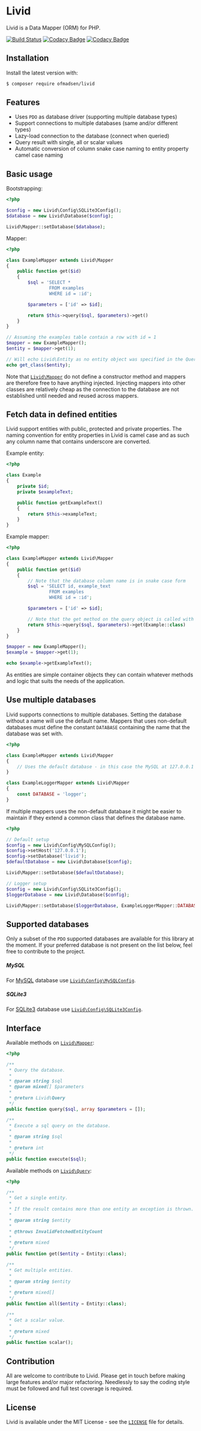 # Livid
Livid is a Data Mapper (ORM) for PHP.

[![Build Status](https://travis-ci.org/ofmadsen/livid.svg?branch=master)](https://travis-ci.org/ofmadsen/livid)
[![Codacy Badge](https://api.codacy.com/project/badge/coverage/4560148146744fbbaabe664e19ac5f80)](https://www.codacy.com/app/ofmadsen/livid)
[![Codacy Badge](https://api.codacy.com/project/badge/grade/4560148146744fbbaabe664e19ac5f80)](https://www.codacy.com/app/ofmadsen/livid)

## Installation
Install the latest version with:

```bash
$ composer require ofmadsen/livid
```

## Features
- Uses `PDO` as database driver (supporting multiple database types)
- Support connections to multiple databases (same and/or different types)
- Lazy-load connection to the database (connect when queried)
- Query result with single, all or scalar values
- Automatic conversion of column snake case naming to entity property camel case naming

## Basic usage
Bootstrapping:
```php
<?php

$config = new Livid\Config\SQLite3Config();
$database = new Livid\Database($config);

Livid\Mapper::setDatabase($database);
```

Mapper:
```php
<?php

class ExampleMapper extends Livid\Mapper
{
    public function get($id)
    {
        $sql = 'SELECT *
                FROM examples
                WHERE id = :id';

        $parameters = ['id' => $id];

        return $this->query($sql, $parameters)->get()
    }
}

// Assuming the examples table contain a row with id = 1
$mapper = new ExampleMapper();
$entity = $mapper->get(1);

// Will echo Livid\Entity as no entity object was specified in the Query::get method
echo get_class($entity);
```
Note that [`Livid\Mapper`](src/Livid/Mapper.php) do not define a constructor method and mappers are therefore free to have anything injected. Injecting mappers into other classes are relatively cheap as the connection to the database are not established until needed and reused across mappers.

## Fetch data in defined entities
Livid support entities with public, protected and private properties. The naming convention for entity properties in Livid is camel case and as such any column name that contains underscore are converted.

Example entity:
```php
<?php

class Example
{
    private $id;
    private $exampleText;

    public function getExampleText()
    {
        return $this->exampleText;
    }
}
```

Example mapper:
```php
<?php

class ExampleMapper extends Livid\Mapper
{
    public function get($id)
    {
        // Note that the database column name is in snake case form
        $sql = 'SELECT id, example_text
                FROM examples
                WHERE id = :id';

        $parameters = ['id' => $id];

        // Note that the get method on the query object is called with a reference to the Example class
        return $this->query($sql, $parameters)->get(Example::class)
    }
}

$mapper = new ExampleMapper();
$example = $mapper->get(1);

echo $example->getExampleText();
```

As entities are simple container objects they can contain whatever methods and logic that suits the needs of the application.

## Use multiple databases
Livid supports connections to multiple databases. Setting the database without a name will use the default name. Mappers that uses non-default databases must define the constant `DATABASE` containing the name that the database was set with.
```php
<?php

class ExampleMapper extends Livid\Mapper
{
    // Uses the default database - in this case the MySQL at 127.0.0.1 with database 'livid' - see below
}

class ExampleLoggerMapper extends Livid\Mapper
{
    const DATABASE = 'logger';
}
```

If multiple mappers uses the non-default database it might be easier to maintain if they extend a common class that defines the database name.

```php
<?php

// Default setup
$config = new Livid\Config\MySQLConfig();
$config->setHost('127.0.0.1');
$config->setDatabase('livid');
$defaultDatabase = new Livid\Database($config);

Livid\Mapper::setDatabase($defaultDatabase);

// Logger setup
$config = new Livid\Config\SQLite3Config();
$loggerDatabase = new Livid\Database($config);

Livid\Mapper::setDatabase($loggerDatabase, ExampleLoggerMapper::DATABASE);
```

## Supported databases
Only a subset of the `PDO` supported databases are available for this library at the moment. If your preferred database is not present on the list below, feel free to contribute to the project.

##### MySQL
For [MySQL](http://php.net/manual/ref.pdo-mysql.php) database use [`Livid\Config\MySQLConfig`](src/Livid/Config/MySQLConfig.php).

##### SQLite3
For [SQLite3](http://php.net/manual/ref.pdo-sqlite.php) database use [`Livid\Config\SQLite3Config`](src/Livid/Config/SQLite3Config.php).

## Interface
Available methods on [`Livid\Mapper`](src/Livid/Mapper.php):
```php
<?php

/**
 * Query the database.
 *
 * @param string $sql
 * @param mixed[] $parameters
 *
 * @return Livid\Query
 */
public function query($sql, array $parameters = []);

/**
 * Execute a sql query on the database.
 *
 * @param string $sql
 *
 * @return int
 */
public function execute($sql);
```

Available methods on [`Livid\Query`](src/Livid/Query.php):
```php
<?php

/**
 * Get a single entity.
 *
 * If the result contains more than one entity an exception is thrown.
 *
 * @param string $entity
 *
 * @throws InvalidFetchedEntityCount
 *
 * @return mixed
 */
public function get($entity = Entity::class);

/**
 * Get multiple entities.
 *
 * @param string $entity
 *
 * @return mixed[]
 */
public function all($entity = Entity::class);

/**
 * Get a scalar value.
 *
 * @return mixed
 */
public function scalar();
```

## Contribution
All are welcome to contribute to Livid. Please get in touch before making large features and/or major refactoring. Needlessly to say the coding style must be followed and full test coverage is required.

## License
Livid is available under the MIT License - see the [`LICENSE`](LICENSE) file for details.
